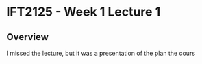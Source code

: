 # IFT2125 - Week 1 Lecture 1

## Overview

I missed the lecture, but it was a presentation of the plan the cours
